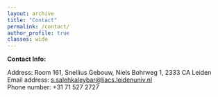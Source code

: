 ```yaml
---
layout: archive
title: "Contact"
permalink: /contact/
author_profile: true
classes: wide
---
```


**Contact Info:**

Address: Room 161, Snellius Gebouw, Niels Bohrweg 1, 2333 CA Leiden
<br>
Email address: s.salehkaleybar@liacs.leidenuniv.nl
<br>
Phone number: +31 71 527 2727
